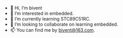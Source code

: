 - 👋 Hi, I’m bivent
- 👀 I’m interested in embedded.
- 🌱 I’m currently learning STC89C51RC.
- 💞️ I’m looking to collaborate on learning embedded.
- 📫 You can find me by bivent@163.com.

<!---
Biven-T/Biven-T is a ✨ special ✨ repository because its `README.md` (this file) appears on your GitHub profile.
You can click the Preview link to take a look at your changes.
--->
